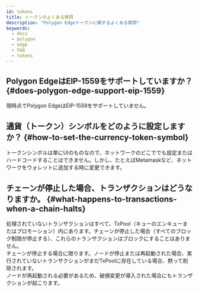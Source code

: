 ```yaml
---
id: tokens
title: トークンのよくある質問
description: "Polygon Edgeトークンに関するよくある質問"
keywords:
  - docs
  - polygon
  - edge
  - FAQ
  - tokens
---
```


## Polygon EdgeはEIP-1559をサポートしていますか？ {#does-polygon-edge-support-eip-1559}
現時点でPolygon EdgeはEIP-1559をサポートしていません。

## 通貨（トークン）シンボルをどのように設定しますか？ {#how-to-set-the-currency-token-symbol}

トークンシンボルは単にUIのものなので、ネットワークのどこででも設定またはハードコードすることはできません。しかし、たとえばMetamaskなど、ネットワークをウォレットに追加する時に変更できます。

## チェーンが停止した場合、トランザクションはどうなりますか。 {#what-happens-to-transactions-when-a-chain-halts}

処理されていないトランザクションはすべて、TxPool（キューのエンキューまたはプロモーション）内にあります。チェーンが停止した場合（すべてのブロック制限が停止する）、これらのトランザクションはブロックにすることはありません。<br/>チェーンが停止する場合に限ります。ノードが停止または再起動された場合、実行されていないトランザクションがまだTxPoolに存在している場合、黙って削除されます。<br/>ノードが再起動される必要があるため、破損変更が導入された場合にもトランザクションが起こります。
